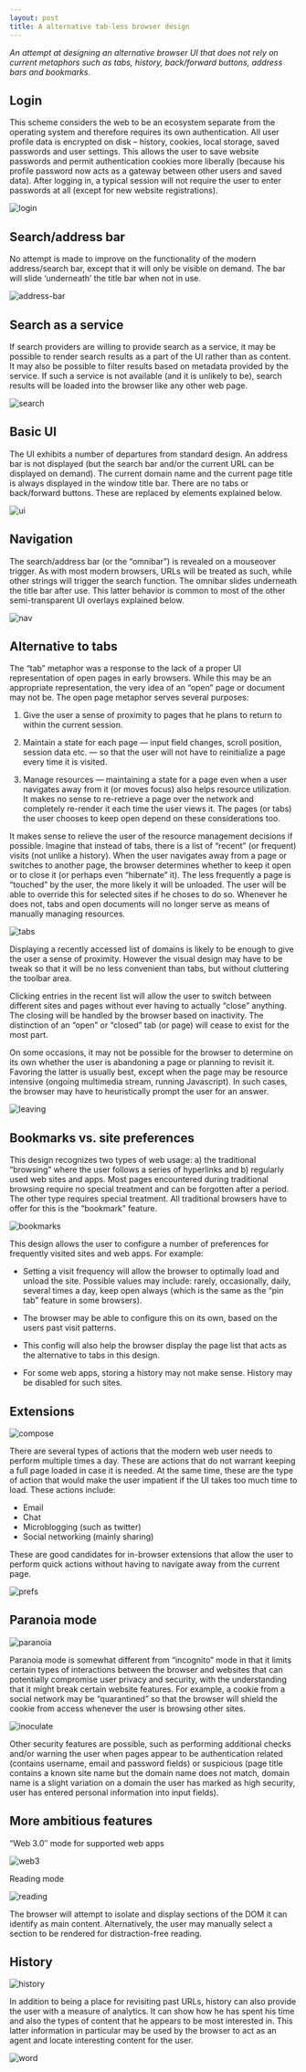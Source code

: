 ```yaml
---
layout: post
title: A alternative tab-less browser design
---
```


*An attempt at designing an alternative browser UI that does not rely on current metaphors such as tabs, history, back/forward buttons, address bars and bookmarks.*

## Login

This scheme considers the web to be an ecosystem separate from the operating system and therefore requires its own authentication. All user profile data is encrypted on disk – history, cookies, local storage, saved passwords and user settings. This allows the user to save website passwords and permit authentication cookies more liberally (because his profile password now acts as a gateway between other users and saved data). After logging in, a typical session will not require the user to enter passwords at all (except for new website registrations).

![login](/public/images/2013-12-01-browser/login.png)

<!--break-->

## Search/address bar

No attempt is made to improve on the functionality of the modern address/search bar, except that it will only be visible on demand. The bar will slide ‘underneath’ the title bar when not in use.

![address-bar](/public/images/2013-12-01-browser/address-bar.png)

## Search as a service

If search providers are willing to provide search as a service, it may be possible to render search results as a part of the UI rather than as content. It may also be possible to filter results based on metadata provided by the service. If such a service is not available (and it is unlikely to be), search results will be loaded into the browser like any other web page.

![search](/public/images/2013-12-01-browser/search.png)

## Basic UI

The UI exhibits a number of departures from standard design. An address bar is not displayed (but the search bar and/or the current URL can be displayed on demand). The current domain name and the current page title is always displayed in the window title bar. There are no tabs or back/forward buttons. These are replaced by elements explained below.

![ui](/public/images/2013-12-01-browser/ui.png)

## Navigation

The search/address bar (or the “omnibar”) is revealed on a mouseover trigger. As with most modern browsers, URLs will be treated as such, while other strings will trigger the search function. The omnibar slides underneath the title bar after use. This latter behavior is common to most of the other semi-transparent UI overlays explained below.

![nav](/public/images/2013-12-01-browser/nav.png)

## Alternative to tabs

The “tab” metaphor was a response to the lack of a proper UI representation of open pages in early browsers. While this may be an appropriate representation, the very idea of an “open” page or document may not be. The open page metaphor serves several purposes:

1. Give the user a sense of proximity to pages that he plans to return to within the current session.

2. Maintain a state for each page — input field changes, scroll position, session data etc. — so that the user will not have to reinitialize a page every time it is visited.

3. Manage resources — maintaining a state for a page even when a user navigates away from it (or moves focus) also helps resource utilization. It makes no sense to re-retrieve a page over the network and completely re-render it each time the user views it. The pages (or tabs) the user chooses to keep open depend on these considerations too.

It makes sense to relieve the user of the resource management decisions if possible. Imagine that instead of tabs, there is a list of “recent” (or frequent) visits (not unlike a history). When the user navigates away from a page or switches to another page, the browser determines whether to keep it open or to close it (or perhaps even “hibernate” it). The less frequently a page is “touched” by the user, the more likely it will be unloaded. The user will be able to override this for selected sites if he choses to do so. Whenever he does not, tabs and open documents will no longer serve as means of manually managing resources.

![tabs](/public/images/2013-12-01-browser/tabs.png)

Displaying a recently accessed list of domains is likely to be enough to give the user a sense of proximity. However the visual design may have to be tweak so that it will be no less convenient than tabs, but without cluttering the toolbar area.

Clicking entries in the recent list will allow the user to switch between different sites and pages without ever having to actually “close” anything. The closing will be handled by the browser based on inactivity. The distinction of an “open” or “closed” tab (or page) will cease to exist for the most part.

On some occasions, it may not be possible for the browser to determine on its own whether the user is abandoning a page or planning to revisit it. Favoring the latter is usually best, except when the page may be resource intensive (ongoing multimedia stream, running Javascript). In such cases, the browser may have to heuristically prompt the user for an answer.

![leaving](/public/images/2013-12-01-browser/leaving.png)

## Bookmarks vs. site preferences

This design recognizes two types of web usage: a) the traditional “browsing” where the user follows a series of hyperlinks and b) regularly used web sites and apps. Most pages encountered during traditional browsing require no special treatment and can be forgotten after a period. The other type requires special treatment. All traditional browsers have to offer for this is the “bookmark” feature.

![bookmarks](/public/images/2013-12-01-browser/bookmarks.png)

This design allows the user to configure a number of preferences for frequently visited sites and web apps. For example:

- Setting a visit frequency will allow the browser to optimally load and unload the site. Possible values may include: rarely, occasionally, daily, several times a day, keep open always (which is the same as the “pin tab” feature in some browsers).

- The browser may be able to configure this on its own, based on the users past visit patterns.

- This config will also help the browser display the page list that acts as the alternative to tabs in this design.

- For some web apps, storing a history may not make sense. History may be disabled for such sites.

## Extensions

![compose](/public/images/2013-12-01-browser/compose.png)

There are several types of actions that the modern web user needs to perform multiple times a day. These are actions that do not warrant keeping a full page loaded in case it is needed. At the same time, these are the type of action that would make the user impatient if the UI takes too much time to load. These actions include:

- Email
- Chat
- Microblogging (such as twitter)
- Social networking (mainly sharing)

These are good candidates for in-browser extensions that allow the user to perform quick actions without having to navigate away from the current page.

![prefs](/public/images/2013-12-01-browser/prefs.png)

## Paranoia mode

![paranoia](/public/images/2013-12-01-browser/paranoia.png)

Paranoia mode is somewhat different from “incognito” mode in that it limits certain types of interactions between the browser and websites that can potentially compromise user privacy and security, with the understanding that it might break certain website features. For example, a cookie from a social network may be “quarantined” so that the browser will shield the cookie from access whenever the user is browsing other sites.

![inoculate](/public/images/2013-12-01-browser/inoculate.png)

Other security features are possible, such as performing additional checks and/or warning the user when pages appear to be authentication related (contains username, email and password fields) or suspicious (page title contains a known site name but the domain name does not match, domain name is a slight variation on a domain the user has marked as high security, user has entered personal information into input fields).

## More ambitious features

“Web 3.0″ mode for supported web apps

![web3](/public/images/2013-12-01-browser/web3.png)

Reading mode

![reading](/public/images/2013-12-01-browser/reading.png)

The browser will attempt to isolate and display sections of the DOM it can identify as main content. Alternatively, the user may manually select a section to be rendered for distraction-free reading.

## History

![history](/public/images/2013-12-01-browser/history.png)

In addition to being a place for revisiting past URLs, history can also provide the user with a measure of analytics. It can show how he has spent his time and also the types of content that he appears to be most interested in. This latter information in particular may be used by the browser to act as an agent and locate interesting content for the user.

![word](/public/images/2013-12-01-browser/word.png)